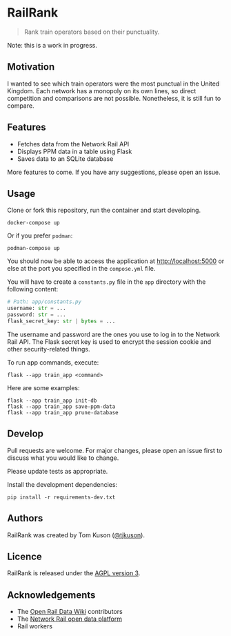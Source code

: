 # RailRank

> Rank train operators based on their punctuality.

Note: this is a work in progress.

## Motivation

I wanted to see which train operators were the most punctual in the United Kingdom. Each network has a monopoly on its own lines, so direct competition and comparisons are not possible. Nonetheless, it is still fun to compare.

## Features

- Fetches data from the Network Rail API
- Displays PPM data in a table using Flask
- Saves data to an SQLite database

More features to come. If you have any suggestions, please open an issue.

## Usage

Clone or fork this repository, run the container and start developing.

    docker-compose up

Or if you prefer `podman`:

    podman-compose up

You should now be able to access the application at [http://localhost:5000](http://localhost:5000) or else at the port you specified in the `compose.yml` file.

You will have to create a `constants.py` file in the `app` directory with the following content:

```python
# Path: app/constants.py
username: str = ...
password: str = ...
flask_secret_key: str | bytes = ...
```

The username and password are the ones you use to log in to the Network Rail API. The Flask secret key is used to encrypt the session cookie and other security-related things.

To run app commands, execute:

    flask --app train_app <command>

Here are some examples:

    flask --app train_app init-db
    flask --app train_app save-ppm-data
    flask --app train_app prune-database

## Develop

Pull requests are welcome. For major changes, please open an issue first to discuss what you would like to change.

Please update tests as appropriate.

Install the development dependencies:

    pip install -r requirements-dev.txt

## Authors

RailRank was created by Tom Kuson ([@tjkuson](https://github.com/tjkuson)).

## Licence

RailRank is released under the [AGPL version 3](LICENCE).

## Acknowledgements

- The [Open Rail Data Wiki](https://wiki.openraildata.com/) contributors
- The [Network Rail open data platform](https://publicdatafeeds.networkrail.co.uk/)
- Rail workers
